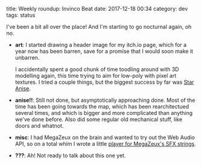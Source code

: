 title: Weekly roundup: Invinco Beat
date: 2017-12-18 00:34
category: dev
tags: status

I've been a bit all over the place!  And I'm starting to go nocturnal again, oh no.

- **art**: I started drawing a header image for my itch.io page, which for a year now has been barren, save for a promise that I would soon make it unbarren.

  I accidentally spent a good chunk of time toodling around with 3D modelling again, this time trying to aim for low-poly with pixel art textures.  I tried a couple things, but the biggest success by far was [Star Anise](https://twitter.com/eevee/status/942350121869615104).

- **anise!!**: Still not done, but asymptotically approaching done.  Most of the time has been going towards the map, which has been rearchitectued several times, and which is bigger and more complicated than anything we've done before.  Also did some regular old mechanical stuff, like doors and whatnot.

- **misc**: I had MegaZeux on the brain and wanted to try out the Web Audio API, so on a total whim I wrote a little [player for MegaZeux's SFX strings](https://c.eev.ee/mzx-sfx/).

- **???**: Ah!  Not ready to talk about this one yet.
